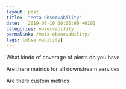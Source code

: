 ```yaml
---
layout: post
title:  "Meta Observability"
date:   2019-06-10 00:00:00 +0100
categories: observability
permalink: /meta-observability/
tags: [observability]
---
```


What kindo of coverage of alerts do you have

Are there metrics for all downstream services

Are there custom metrics
